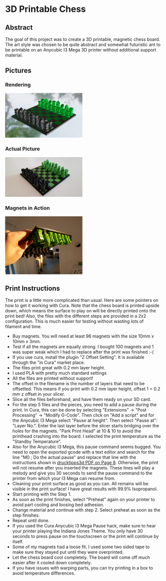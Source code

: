 <h1>3D Printable Chess</h1>

<h2>Abstract</h2>
The goal of this project was to create a 3D printable, magnetic chess board. The art style was chosen to be quite abstract and somewhat futuristic ant to be printable on an Anycubic I3 Mega 3D printer without additional support material.

<h2>Pictures</h2>
<h3>Rendering</h3>
<img src="Pictures/rendering.jpeg" width="250">

<h3>Actual Picture</h3>
<img src="Pictures/photo.jpeg" width="250">

<h3>Magnets in Action</h3>
<img src="Pictures/upside-down.jpg" width="250">

<h2>Print Instructions</h2>
The print is a little more complicated than usual. Here are some pointers on how to get it working with Cura. Note that the chess board is printed upside down, which means the surface to play on will be directly printed onto the print bed!
Also, the files with the different steps are provided in a 2x2 configuration. This is much easier for testing without wasting lots of filament and time.

* Buy magnets. You will need at least 96 magnets with the size 10mm x 10mm x 3mm.
* Test if all the magnets are equally strong. I bought 100 magnets and 1 was super weak which I had to replace after the print was finished :-(
* If you use cura, install the plugin "Z Offset Setting". It is available through the "in Cura" market place.
* The files print great with 0.2 mm layer height.
* I used PLA with pretty much standard settings
* All the files are printed without support!
* The offset in the filename is the number of layers that need to be offsetted. This means if you print with 0.2 mm layer height, offset 1 = 0.2 mm z offset in your slicer.
* Slice all the files beforehand, and have them ready on your SD card.
* For the step 5 files and the pieces, you need to add a pause during the print. In Cura, this can be done by selecting "Extensions" -> "Post Processing" -> "Modify G-Code". Then click on "Add a script" and for the Anycubic I3 Mega select "Pause at height". Then select "Pause at": "Layer No.". Enter the last layer before the slicer starts bridging over the holes for the magnets. "Park Print Head" at 10 & 10 to avoid the printhead crashing into the board. I selected the print temperature as the "Standby Temperature". 
* Also for the Anycubic I3 Mega, this pause command seems bugged. You need to open the exported gcode with a text editor and search for the line "M0 ; Do the actual pause" and replace that line with the instructions shown in [drucktipps3d PDF on Page 8](https://drucktipps3d.de/wp-content/uploads/asgarosforum/22204/Filamentwechsel-Pause-At-Height-Version2-Anycubic-8bit-Board-.pdf). Otherwise, the print will not resume after you inserted the magnets. These lines will play a melody and give you 30 seconds to send the pause command to the printer from which your I3 Mega can resume from.
* Cleaning your print surface as good as you can. All remains will be visible in the print surface! I have great results with 99.9% Isopropanol.
* Start printing with the Step 1.
* As soon as the print finishes, select "Preheat" again on your printer to avoid part cooling and loosing bed adhesion.
* Change material and continue with step 2. Select preheat as soon as the step finishes.
* Repeat until done.
* If you used the Cura Anycubic I3 Mega Pause hack, make sure to hear your printer playing the Indiana Jones Theme. You only have 30 seconds to press pause on the touchscreen or the print will continue by itself.
* Some of my magnets had a loose fit. I used some two sided tape to make sure they stayed put until they were overprinted.
* Let the chess board cool completely. The board will come off much easier after it cooled down completely.
* If you have issues with warping parts, you can try printing in a box to avoid temperature differences.
